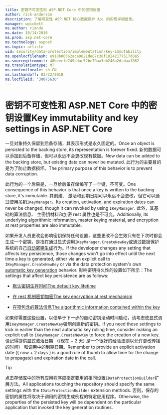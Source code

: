 ```yaml
---
title: 密钥不可变性和 ASP.NET Core 中的密钥设置
author: rick-anderson
description: 了解可变性 ASP.NET 核心数据保护 Api 的实现详细信息。
manager: wpickett
ms.author: riande
ms.date: 10/14/2016
ms.prod: asp.net-core
ms.technology: aspnet
ms.topic: article
uid: security/data-protection/implementation/key-immutability
ms.openlocfilehash: e918b00562aca9821de87c38f10242177517d8a5
ms.sourcegitcommit: 48beecfe749ddac52bc79aa3eb246a2dcdaa1862
ms.translationtype: MT
ms.contentlocale: zh-CN
ms.lasthandoff: 03/22/2018
ms.locfileid: "30075630"
---
```

# <a name="key-immutability-and-key-settings-in-aspnet-core"></a><span data-ttu-id="0d059-103">密钥不可变性和 ASP.NET Core 中的密钥设置</span><span class="sxs-lookup"><span data-stu-id="0d059-103">Key immutability and key settings in ASP.NET Core</span></span>

<span data-ttu-id="0d059-104">一旦对象持久保留到后备存储，其表示形式是永久固定的。</span><span class="sxs-lookup"><span data-stu-id="0d059-104">Once an object is persisted to the backing store, its representation is forever fixed.</span></span> <span data-ttu-id="0d059-105">新的数据可以添加到后备存储，但可以永远不会更改现有数据。</span><span class="sxs-lookup"><span data-stu-id="0d059-105">New data can be added to the backing store, but existing data can never be mutated.</span></span> <span data-ttu-id="0d059-106">此行为的主要目的是为了防止数据损坏。</span><span class="sxs-lookup"><span data-stu-id="0d059-106">The primary purpose of this behavior is to prevent data corruption.</span></span>

<span data-ttu-id="0d059-107">此行为的一个后果是，一旦给后备存储编写了一个键，不可变。</span><span class="sxs-lookup"><span data-stu-id="0d059-107">One consequence of this behavior is that once a key is written to the backing store, it's immutable.</span></span> <span data-ttu-id="0d059-108">其创建、 激活和到期日期可以永远不会更改，但它可以通过使用吊销`IKeyManager`。</span><span class="sxs-lookup"><span data-stu-id="0d059-108">Its creation, activation, and expiration dates can never be changed, though it can revoked by using `IKeyManager`.</span></span> <span data-ttu-id="0d059-109">此外，其基础的算法信息、 主密钥材料和加密 rest 属性也是不可变。</span><span class="sxs-lookup"><span data-stu-id="0d059-109">Additionally, its underlying algorithmic information, master keying material, and encryption at rest properties are also immutable.</span></span>

<span data-ttu-id="0d059-110">如果开发人员更改会影响密钥保持任何设置，这些更改不会生效只有在下次时都会生成一个密钥，是指在通过显式调用`IKeyManager.CreateNewKey`或通过数据保护系统的自己[自动密钥生成](xref:security/data-protection/implementation/key-management#data-protection-implementation-key-management)行为。</span><span class="sxs-lookup"><span data-stu-id="0d059-110">If the developer changes any setting that affects key persistence, those changes won't go into effect until the next time a key is generated, either via an explicit call to `IKeyManager.CreateNewKey` or via the data protection system's own [automatic key generation](xref:security/data-protection/implementation/key-management#data-protection-implementation-key-management) behavior.</span></span> <span data-ttu-id="0d059-111">影响密钥持久性的设置如下所示：</span><span class="sxs-lookup"><span data-stu-id="0d059-111">The settings that affect key persistence are as follows:</span></span>

* [<span data-ttu-id="0d059-112">默认密钥生存时间</span><span class="sxs-lookup"><span data-stu-id="0d059-112">The default key lifetime</span></span>](xref:security/data-protection/implementation/key-management#data-protection-implementation-key-management)

* [<span data-ttu-id="0d059-113">在 rest 机制密钥加密</span><span class="sxs-lookup"><span data-stu-id="0d059-113">The key encryption at rest mechanism</span></span>](xref:security/data-protection/implementation/key-encryption-at-rest#data-protection-implementation-key-encryption-at-rest)

* [<span data-ttu-id="0d059-114">在项包含的算法信息</span><span class="sxs-lookup"><span data-stu-id="0d059-114">The algorithmic information contained within the key</span></span>](xref:security/data-protection/configuration/overview#changing-algorithms-with-usecryptographicalgorithms)

<span data-ttu-id="0d059-115">如果你需要这些设置，以便早于下一步的自动密钥滚动时间启动，请考虑使显式调用`IKeyManager.CreateNewKey`强制创建新的密钥。</span><span class="sxs-lookup"><span data-stu-id="0d059-115">If you need these settings to kick in earlier than the next automatic key rolling time, consider making an explicit call to `IKeyManager.CreateNewKey` to force the creation of a new key.</span></span> <span data-ttu-id="0d059-116">请记得提供显式激活日期 （{现在 + 2 天} 是一个很好的经验法则以允许更改传播的时间） 和调用中的到期日期。</span><span class="sxs-lookup"><span data-stu-id="0d059-116">Remember to provide an explicit activation date ({ now + 2 days } is a good rule of thumb to allow time for the change to propagate) and expiration date in the call.</span></span>

>[!TIP]
> <span data-ttu-id="0d059-117">点击存储库中的所有应用程序应指定要用的相同设置`IDataProtectionBuilder`扩展方法。</span><span class="sxs-lookup"><span data-stu-id="0d059-117">All applications touching the repository should specify the same settings with the `IDataProtectionBuilder` extension methods.</span></span> <span data-ttu-id="0d059-118">否则，保存的密钥的属性将取决于调用的密钥生成例程的特定应用程序。</span><span class="sxs-lookup"><span data-stu-id="0d059-118">Otherwise, the properties of the persisted key will be dependent on the particular application that invoked the key generation routines.</span></span>
